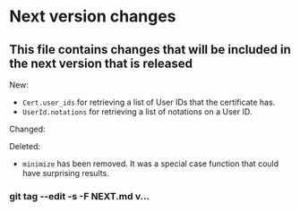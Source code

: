 # Next version changes
## This file contains changes that will be included in the next version that is released

New:
  - `Cert.user_ids` for retrieving a list of User IDs that the certificate has.
  - `UserId.notations` for retrieving a list of notations on a User ID.

Changed:

Deleted:
  - `minimize` has been removed. It was a special case function that could have surprising results.

### git tag --edit -s -F NEXT.md v...
